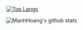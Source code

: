 
[![Top Langs](https://github-readme-stats.vercel.app/api/top-langs/?username=manh-hoang-nguyen&theme=Gradient)](https://github.com/manh-hoang-nguyen/manh-hoang-nguyen)

![ManhHoang's github stats](https://github-readme-stats.vercel.app/api?username=manh-hoang-nguyen&show_icons=true&theme=dracula)

